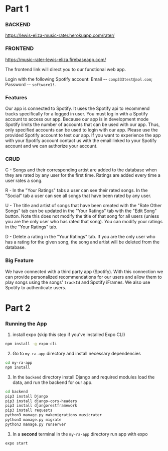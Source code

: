 # Part 1

### BACKEND

https://lewis-eliza-music-rater.herokuapp.com/rater/

### FRONTEND

https://music-rater-lewis-eliza.firebaseapp.com/

The frontend link will direct you to our functional web app.

Login with the following Spotify account: Email -- `comp333test@aol.com`; Password -- `software1!`.

### Features

Our app is connected to Spotify. It uses the Spotify api to recommend tracks specifically for a logged in user. You must log in with a Spotify account to access our app. Because our app is in development mode Spotify limits the number of accounts that can be used with our app. Thus, only specified accounts can be used to login with our app. Please use the provided Spotify account to test our app. If you want to experience the app with your Spotify account contact us with the email linked to your Spotify account and we can authorize your account.

### CRUD

C - Songs and their corresponding artist are added to the database when they are rated by any user for the first time. Ratings are added every time a user rates a song.

R - In the "Your Ratings" tabs a user can see their rated songs. In the "Social" tab a user can see all songs that have been rated by any user.

U - The title and artist of songs that have been created with the "Rate Other Songs" tab can be updated in the "Your Ratings" tab with the "Edit Song" button. Note this does not modify the title of that song for all users (unless you are the only user who has rated that song). You can modify your ratings in the "Your Ratings" tab.

D - Delete a rating in the "Your Ratings" tab. If you are the only user who has a rating for the given song, the song and artist will be deleted from the database.

### Big Feature

We have connected with a third party app (Spotify). With this connection we can provide personalized recommendations for our users and allow them to play songs using the songs' `trackId` and Spotify iFrames. We also use Spotify to authenticate users.

# Part 2

### Running the App

1. install expo (skip this step if you've installed Expo CLI)

```bash
npm install -g expo-cli
```

2. Go to `my-ra-app` directory and install necessary dependencies

```bash
cd my-ra-app
npm install
```

3. In the `backend` directory install Django and required modules load the data, and run the backend for our app.

```bash
cd backend
pip3 install Django
pip3 install django-cors-headers
pip3 install djangorestframework
pip3 install requests
python3 manage.py makemigrations musicrater
python3 manage.py migrate
python3 manage.py runserver
```

3. In a **second** terminal in the `my-ra-app` directory run app with expo

```bash
expo start
```
